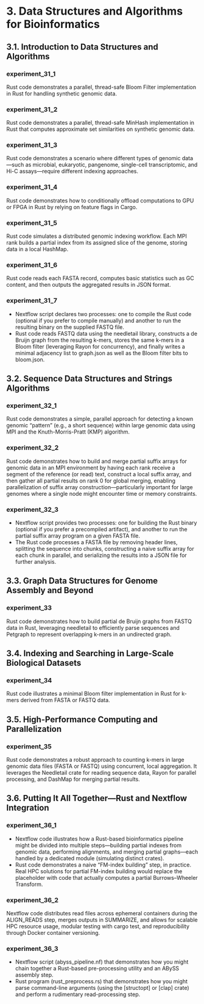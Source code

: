 # 3. Data Structures and Algorithms for Bioinformatics

## 3.1. Introduction to Data Structures and Algorithms

### experiment_31_1 
Rust code demonstrates a parallel, thread-safe Bloom Filter implementation in Rust for handling synthetic genomic data.

### experiment_31_2 
Rust code demonstrates a parallel, thread-safe MinHash implementation in Rust that computes approximate set similarities on synthetic genomic data.

### experiment_31_3 
Rust code demonstrates a scenario where different types of genomic data—such as microbial, eukaryotic, pangenome, single-cell transcriptomic, and Hi-C assays—require different indexing approaches.

### experiment_31_4 
Rust code demonstrates how to conditionally offload computations to GPU or FPGA in Rust by relying on feature flags in Cargo. 

### experiment_31_5 
Rust code simulates a distributed genomic indexing workflow. Each MPI rank builds a partial index from its assigned slice of the genome, storing data in a local HashMap.

### experiment_31_6 
Rust code reads each FASTA record, computes basic statistics such as GC content, and then outputs the aggregated results in JSON format.

### experiment_31_7
* Nextflow script declares two processes: one to compile the Rust code (optional if you prefer to compile manually) and another to run the resulting binary on the supplied FASTQ file. 
* Rust code reads FASTQ data using the needletail library, constructs a de Bruijn graph from the resulting k-mers, stores the same k-mers in a Bloom filter (leveraging Rayon for concurrency), and finally writes a minimal adjacency list to graph.json as well as the Bloom filter bits to bloom.json.

## 3.2. Sequence Data Structures and Strings Algorithms

### experiment_32_1
Rust code demonstrates a simple, parallel approach for detecting a known genomic “pattern” (e.g., a short sequence) within large genomic data using MPI and the Knuth-Morris-Pratt (KMP) algorithm.

### experiment_32_2
Rust code demonstrates how to build and merge partial suffix arrays for genomic data in an MPI environment by having each rank receive a segment of the reference (or read) text, construct a local suffix array, and then gather all partial results on rank 0 for global merging, enabling parallelization of suffix array construction—particularly important for large genomes where a single node might encounter time or memory constraints.

### experiment_32_3
* Nextflow script provides two processes: one for building the Rust binary (optional if you prefer a precompiled artifact), and another to run the partial suffix array program on a given FASTA file. 
* The Rust code processes a FASTA file by removing header lines, splitting the sequence into chunks, constructing a naive suffix array for each chunk in parallel, and serializing the results into a JSON file for further analysis.

## 3.3. Graph Data Structures for Genome Assembly and Beyond

### experiment_33
Rust code demonstrates how to build partial de Bruijn graphs from FASTQ data in Rust, leveraging needletail to efficiently parse sequences and Petgraph to represent overlapping k-mers in an undirected graph. 

## 3.4. Indexing and Searching in Large-Scale Biological Datasets

### experiment_34
Rust code illustrates a minimal Bloom filter implementation in Rust for k-mers derived from FASTA or FASTQ data.

## 3.5. High-Performance Computing and Parallelization

### experiment_35
Rust code demonstrates a robust approach to counting k-mers in large genomic data files (FASTA or FASTQ) using concurrent, local aggregation. It leverages the Needletail crate for reading sequence data, Rayon for parallel processing, and DashMap for merging partial results.
 
## 3.6. Putting It All Together—Rust and Nextflow Integration

### experiment_36_1
* Nextflow code illustrates how a Rust-based bioinformatics pipeline might be divided into multiple steps—building partial indexes from genomic data, performing alignments, and merging partial graphs—each handled by a dedicated module (simulating distinct crates).
* Rust code demonstrates a naive “FM-index building” step, in practice. Real HPC solutions for partial FM-index building would replace the placeholder with code that actually computes a partial Burrows–Wheeler Transform. 

### experiment_36_2
Nextflow code distributes read files across ephemeral containers during the ALIGN_READS step, merges outputs in SUMMARIZE, and allows for scalable HPC resource usage, modular testing with cargo test, and reproducibility through Docker container versioning.

### experiment_36_3
* Nextflow script (abyss_pipeline.nf) that demonstrates how you might chain together a Rust-based pre-processing utility and an ABySS assembly step.
* Rust program (rust_preprocess.rs) that demonstrates how you might parse command-line arguments (using the [structopt] or [clap] crate) and perform a rudimentary read-processing step.

